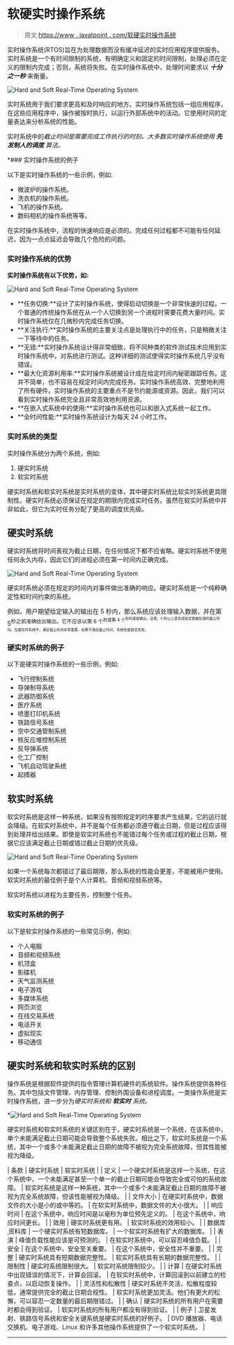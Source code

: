 # 软硬实时操作系统

> 原文:[https://www . javatpoint . com/软硬实时操作系统](https://www.javatpoint.com/hard-and-soft-real-time-operating-system)

实时操作系统(RTOS)旨在为处理数据而没有缓冲延迟的实时应用程序提供服务。实时系统是一个有时间限制的系统，有明确定义和固定的时间限制，处理必须在定义的限制内完成；否则，系统将失败。在实时操作系统中，处理时间要求以 ***十分之一秒*** 来衡量。

![Hard and Soft Real-Time Operating System](../Images/d353d09f70391645e4bc72c2ecf07cec.png)

实时系统用于我们要求更高和及时响应的地方。实时操作系统包括一组应用程序，在这些应用程序中，操作被按时执行，以运行外部系统中的活动。它使用时间的定量表达来分析系统的性能。

实时系统中的*截止时间是需要完成工作执行的时刻。大多数实时操作系统使用 ***先发制人的调度*** 算法。*

 *### 实时操作系统的例子

以下是实时操作系统的一些示例，例如:

*   微波炉的操作系统。
*   洗衣机的操作系统。
*   飞机的操作系统。
*   数码相机的操作系统等等。

在实时操作系统中，流程的快速响应是必须的。完成任何过程都不可能有任何延迟，因为一点点延迟会导致几个危险的问题。

### 实时操作系统的优势

**实时操作系统有以下优势，如:**

![Hard and Soft Real-Time Operating System](../Images/9fe92de9014083640d7e4de1be9fa3d7.png)

*   **任务切换:**设计了实时操作系统，使得启动切换是一个非常快速的过程。一个普通的传统操作系统在从一个人切换到另一个进程时需要花费大量时间。实时操作系统仅在几微秒内完成任务切换。
*   **关注执行:**实时操作系统的主要关注点是处理执行中的任务，只是稍微关注一下等待中的任务。
*   **无错:**实时操作系统设计得非常细致，将不同种类的软件测试技术应用到实时操作系统中，对系统进行测试。这种详细的测试使得实时操作系统几乎没有错误。
*   **最大化资源利用率:**实时操作系统被设计成在给定时间内秘密跟踪任务。这并不简单，也不容易在规定时间内完成任务。实时操作系统高效、完整地利用了所有硬件。实时操作系统的主要重点不是节约能源或资源。因此，我们可以看到实时操作系统完全且非常高效地利用资源。
*   **在嵌入式系统中的使用:**实时操作系统也可以和嵌入式系统一起工作。
*   **全时间性能:**实时操作系统设计为每天 24 小时工作。

### 实时系统的类型

实时操作系统分为两个系统，例如:

1.  硬实时系统
2.  软实时系统

硬实时系统和软实时系统是实时系统的变体，其中硬实时系统比软实时系统更具限制性。硬实时系统必须保证在规定的期限内完成实时任务。虽然在软实时系统中并非如此，但它为实时任务分配了更高的调度优先级。

## 硬实时系统

硬实时系统将时间表视为截止日期，在任何情况下都不应省略。硬实时系统不使用任何永久内存，因此它们的进程必须在第一时间内正确完成。

![Hard and Soft Real-Time Operating System](../Images/7112f2ac5fa0c34d13d3484cb72462c5.png)

硬实时系统必须在规定的时间内对事件做出准确的响应。硬实时系统是一个纯粹确定性和时间约束的系统。

例如，用户期望给定输入的输出在 5 秒内，那么系统应该处理输入数据，并在第 5<sup>秒之前准确给出输出。它不应该以第 6 个<sup>秒或第 4 个<sup>秒的速度输出。这里，5 秒以上是完成给定数据处理的截止时间。在硬实时系统中，满足截止时间非常重要，如果不满足截止时间，系统性能就会失败。</sup></sup></sup>

### 硬实时系统的例子

以下是硬实时操作系统的一些示例，例如:

*   飞行控制系统
*   导弹制导系统
*   武器防御系统
*   医疗系统
*   喷墨打印机系统
*   铁路信号系统
*   空中交通管制系统
*   核反应堆控制系统
*   反导弹系统
*   化工厂控制
*   飞机自动驾驶系统
*   起搏器

## 软实时系统

软实时系统是这样一种系统，如果没有按照规定的时序要求产生结果，它的运行就会降级。在软实时系统中，并不是每个任务都必须遵守截止日期，但是过程应该得到处理并给出结果。即使是软实时系统也不能错过每个任务或过程的截止日期，根据它应该满足截止日期或错过截止日期的优先级。

![Hard and Soft Real-Time Operating System](../Images/128450653faff00873cb7ea3d5ad1dcd.png)

如果一个系统每次都错过了最后期限，那么系统的性能会更差，不能被用户使用。软实时系统的最佳例子是个人计算机、音频和视频系统等。

软实时系统以进程为主要任务，控制整个任务。

### 软实时系统的例子

以下是软实时操作系统的一些常见示例，例如:

*   个人电脑
*   音频和视频系统
*   机顶盒
*   影碟机
*   天气监测系统
*   电子游戏
*   多媒体系统
*   网页浏览
*   在线交易系统
*   电话开关
*   虚拟现实
*   移动通信

## 硬实时系统和软实时系统的区别

操作系统是根据软件提供的指令管理计算机硬件的系统软件。操作系统提供各种任务。其中包括文件管理、内存管理、控制外围设备和进程调度。一类操作系统是实时操作系统，进一步分为*硬实时系统和 ***软实时*** 系统。*

*![Hard and Soft Real-Time Operating System](../Images/b8f315be24b8796f1bc44a72d22c7d48.png)

硬实时系统和软实时系统的关键区别在于，硬实时系统是一个系统，在该系统中，单个未能满足截止日期可能会导致整个系统失败。相比之下，软实时系统是一个系统，其中一个或多个未能满足截止日期的故障不被视为完全系统故障，但其性能被视为降级。

| 条款 | 硬实时系统 | 软实时系统 |
| 定义 | 一个硬实时系统是这样一个系统，在这个系统中，一个未能满足甚至一个单一的截止日期可能会导致完全或可怕的系统故障。 | 软实时系统是这样一种系统，其中一个或多个未能满足截止日期的故障不被视为完全系统故障，但该性能被视为降级。 |
| 文件大小 | 在硬实时系统中，数据文件的大小是小的或中等的。 | 在软实时系统中，数据文件的大小很大。 |
| 响应时间 | 在这个系统中，响应时间是以毫秒为单位预先定义的。 | 在这个系统中，响应时间更长。 |
| 效用 | 硬实时系统更有用。 | 软实时系统的效用较小。 |
| 数据库ˌ资料库 | 一个硬实时系统有短数据库。 | 一个软实时系统有扩大的数据库。 |
| 表演 | 峰值负载性能应该是可预测的。 | 在软实时系统中，可以容忍峰值负载。 |
| 安全 | 在这个系统中，安全至关重要。 | 在这个系统中，安全性并不重要。 |
| 完整 | 硬实时系统具有短期数据完整性。 | 软实时系统具有长期的数据完整性。 |
| 限制性 | 硬实时系统限制很大。 | 软实时系统限制较少。 |
| 计算 | 在硬实时系统中出现错误的情况下，计算会回滚。 | 在软实时系统中，计算回滚到以前建立的检查点，以启动恢复操作。 |
| 灵活性和松散性 | 硬实时系统不灵活，松散程度较低，通常提供完全的截止日期合规性。 | 软实时系统更加灵活。他们有更大的松懈，可以容忍一定数量的最后期限错过。 |
| 确认 | 硬实时系统的所有用户在需要时都会得到验证。 | 软实时系统的所有用户都没有得到验证。 |
| 例子 | 卫星发射、铁路信号系统和安全关键系统是硬实时系统的好例子。 | DVD 播放器、电话交换机、电子游戏、Linux 和许多其他操作系统提供了一个软实时系统。 |

* * ***